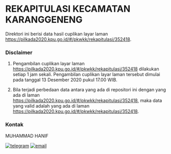 
# REKAPITULASI KECAMATAN KARANGGENENG

Direktori ini berisi data hasil cuplikan layar laman https://pilkada2020.kpu.go.id/#/pkwkk/rekapitulasi/352418.

### Disclaimer

1. Pengambilan cuplikan layar laman https://pilkada2020.kpu.go.id/#/pkwkk/rekapitulasi/352418 dilakukan setiap 1 jam sekali. Pengambilan cuplikan layar laman tersebut dimulai pada tanggal 13 Desember 2020 pukul 17.00 WIB.

2. Bila terjadi perbedaan data antara yang ada di repositori ini dengan yang ada di laman https://pilkada2020.kpu.go.id/#/pkwkk/rekapitulasi/352418, maka data yang valid adalah yang ada di laman https://pilkada2020.kpu.go.id/#/pkwkk/rekapitulasi/352418.

### Kontak

MUHAMMAD HANIF

[![telegram](https://img.shields.io/badge/telegram-@muhammad__hanif-blue)](https://t.me/muhammad_hanif) [![email](https://img.shields.io/badge/email-moehammadhanif@gmail.com-white)](mailto:moehammadhanif@gmail.com)


